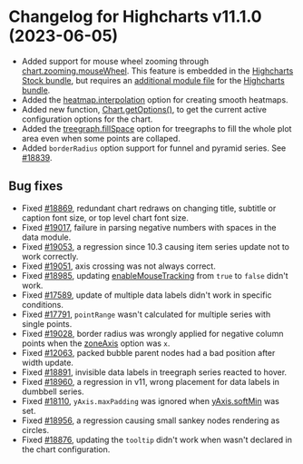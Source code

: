 # Changelog for Highcharts v11.1.0 (2023-06-05)

- Added support for mouse wheel zooming through [chart.zooming.mouseWheel](https://api.highcharts.com/highcharts/chart.zooming.mouseWheel). This feature is embedded in the [Highcharts Stock bundle](https://code.highcharts.com/stock/highstock.js), but requires an [additional module file](https://code.highcharts.com/modules/mouse-wheel-zoom.js) for the [Highcharts bundle](https://code.highcharts.com/highcharts.js).
- Added the [heatmap.interpolation](https://api.highcharts.com/highcharts/plotOptions.heatmap.interpolation) option for creating smooth heatmaps.
- Added new function, [Chart.getOptions()](https://api.highcharts.com/class-reference/Highcharts.Chart#getOptions), to get the current active configuration options for the chart.
- Added the [treegraph.fillSpace](https://api.highcharts.com/highcharts/series.treegraph.fillSpace) option for treegraphs to fill the whole plot area even when some points are collaped.
- Added `borderRadius` option support for funnel and pyramid series. See [#18839](https://github.com/highcharts/highcharts/issues/18839).

## Bug fixes
- Fixed [#18869](https://github.com/highcharts/highcharts/issues/18869), redundant chart redraws on changing title, subtitle or caption font size, or top level chart font size.
- Fixed [#19017](https://github.com/highcharts/highcharts/issues/19017), failure in parsing negative numbers with spaces in the data module.
- Fixed [#19053](https://github.com/highcharts/highcharts/issues/19053), a regression since 10.3 causing item series update not to work correctly.
- Fixed [#19051](https://github.com/highcharts/highcharts/issues/19051), axis crossing was not always correct.
- Fixed [#18985](https://github.com/highcharts/highcharts/issues/18985), updating [enableMouseTracking](https://api.highcharts.com/highcharts/plotOptions.series.enableMouseTracking) from `true` to `false` didn't work.
- Fixed [#17589](https://github.com/highcharts/highcharts/issues/17589), update of multiple data labels didn't work in specific conditions.
- Fixed [#17791](https://github.com/highcharts/highcharts/issues/17791), `pointRange` wasn't calculated for multiple series with single points.
- Fixed [#19028](https://github.com/highcharts/highcharts/issues/19028), border radius was wrongly applied for negative column points when the [zoneAxis](https://api.highcharts.com/highcharts/plotOptions.series.zoneAxis) option was `x`.
- Fixed [#12063](https://github.com/highcharts/highcharts/issues/12063), packed bubble parent nodes had a bad position after width update.
- Fixed [#18891](https://github.com/highcharts/highcharts/issues/18891), invisible data labels in treegraph series reacted to hover.
- Fixed [#18960](https://github.com/highcharts/highcharts/issues/18960), a regression in v11, wrong placement for data labels in dumbbell series.
- Fixed [#18110](https://github.com/highcharts/highcharts/issues/18110), `yAxis.maxPadding` was ignored when [yAxis.softMin](https://api.highcharts.com/highcharts/yAxis.softMin) was set.
- Fixed [#18956](https://github.com/highcharts/highcharts/issues/18956), a regression causing small sankey nodes rendering as circles.
- Fixed [#18876](https://github.com/highcharts/highcharts/issues/18876), updating the `tooltip` didn't work when wasn't declared in the chart configuration.
